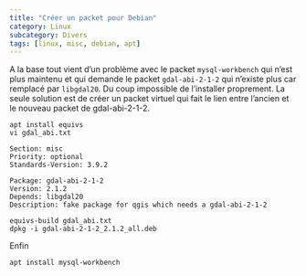 ```yaml
---
title: "Créer un packet pour Debian"
category: Linux
subcategory: Divers
tags: [linux, misc, debian, apt]
---
```


A la base tout vient d’un problème avec le packet `mysql-workbench` qui n’est plus maintenu et qui demande le packet `gdal-abi-2-1-2` qui n’existe plus car remplacé par `libgdal20`. Du coup impossible de l’installer proprement. La seule solution est de créer un packet virtuel qui fait le lien entre l’ancien et le nouveau packet de gdal-abi-2-1-2.

``` shell
apt install equivs
vi gdal_abi.txt
```

```
Section: misc
Priority: optional
Standards-Version: 3.9.2
    
Package: gdal-abi-2-1-2
Version: 2.1.2
Depends: libgdal20
Description: fake package for qgis which needs a gdal-abi-2-1-2
```

``` shell
equivs-build gdal_abi.txt
dpkg -i gdal-abi-2-1-2_2.1.2_all.deb
```

Enfin 

```shell
apt install mysql-workbench
```
